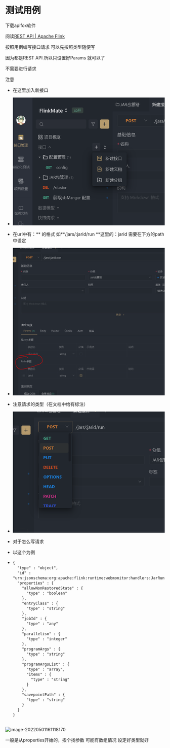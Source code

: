 # 测试用例

下载apifox软件 



阅读[REST API | Apache Flink](https://nightlies.apache.org/flink/flink-docs-release-1.14/zh/docs/ops/rest_api/#cluster)

按照用例编写接口请求 可以先按照类型随便写

因为都是REST API 所以只设置好Params 就可以了

不需要进行请求

注意

-  在这里加入新接口
  - ![image-20220501160817920](../pics/test1.png)

-  在url中有：** 的格式 如**/jars/:jarid/run **这里的：jarid 需要在下方的path中设定
  - ![image-20220501160535723](../pics/test2.png)
-  注意请求的类型（在文档中给有标注）
  - ![image-20220501160744554](../pics/test3.png)

- 对于怎么写请求

- 以这个为例

- ```
  {
    "type" : "object",
    "id" : "urn:jsonschema:org:apache:flink:runtime:webmonitor:handlers:JarRunRequestBody",
    "properties" : {
      "allowNonRestoredState" : {
        "type" : "boolean"
      },
      "entryClass" : {
        "type" : "string"
      },
      "jobId" : {
        "type" : "any"
      },
      "parallelism" : {
        "type" : "integer"
      },
      "programArgs" : {
        "type" : "string"
      },
      "programArgsList" : {
        "type" : "array",
        "items" : {
          "type" : "string"
        }
      },
      "savepointPath" : {
        "type" : "string"
      }
    }
  }            
       
  ```

![image-20220501161118170](../pics/test4.png)

一般是从properties开始的，挨个找参数 可能有数组情况 设定好类型就好